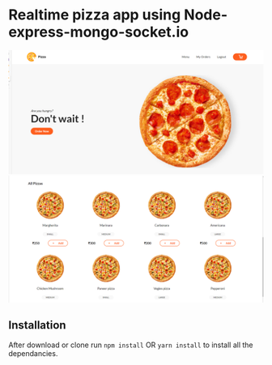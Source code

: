 # Realtime pizza app using Node-express-mongo-socket.io

![Realtime Pizza app](https://github.com/abhibarkade111/realtime-pizza-app-node-mongo/blob/master/screenshot.png?raw=true)
![Realtime Pizza app](https://github.com/abhibarkade111/realtime-pizza-app-node-mongo/blob/master/screenshot1.png?raw=true)




## Installation 
After download or clone run `npm install` OR `yarn install` to install all the dependancies.

